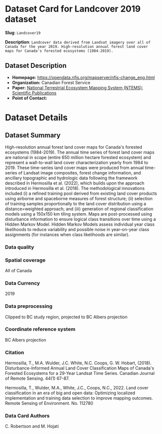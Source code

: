 # Dataset Card for Landcover 2019 dataset

**Slug**: `Landcover19`

**Description**: `Landcover data derived from Landsat imagery over all of Canada for the year 2019. High-resolution annual forest land cover maps for Canada's forested ecosystems (1984-2019). `

## Dataset Description

- **Homepage:** https://opendata.nfis.org/mapserver/nfis-change_eng.html
- **Organization:** Canadian Forest Service 
- **Paper:** [National Terrestrial Ecosystem Mapping System (NTEMS): Scientific Publications](https://www.researchgate.net/publication/357889457_National_Terrestrial_Ecosystem_Mapping_System_NTEMS_Scientific_Publications)
- **Point of Contact:** 


# Dataset Details
## Dataset Summary
High-resolution annual forest land cover maps for Canada's forested ecosystems (1984-2019). The annual time series of forest land cover maps are national in scope (entire 650 million hectare forested ecosystem) and represent a wall-to-wall land cover characterization yearly from 1984 to 2019. These time-series land cover maps were produced from annual time-series of Landsat image composites, forest change information, and ancillary topographic and hydrologic data following the framework described in Hermosilla et al. (2022), which builds upon the approach introduced in Hermosilla et al. (2018). The methodological innovations included (i) a refined training pool derived from existing land cover products using airborne and spaceborne measures of forest structure; (ii) selection of training samples proportionally to the land cover distribution using a distance=weighted approach; and (iii) generation of regional classification models using a 150x150 km tiling system. Maps are post-processed using disturbance information to ensure logical class transitions over time using a Hidden Markov Model. Hidden Markov Models assess individual year class likelihoods to reduce variability and possible noise in year-on-year class assignments (for instances when class likelihoods are similar).

### Data quality

### Spatial coverage
All of Canada

### Data Currency 
2019
### Data preprocessing
Clipped to BC study region, projected to BC Albers projection
### Coordinate reference system
BC Albers projection

### Citation
Hermosilla, T., M.A. Wulder, J.C. White, N.C. Coops, G. W. Hobart, (2018). Disturbance-Informed Annual Land Cover Classification Maps of Canada's Forested Ecosystems for a 29-Year Landsat Time Series. Canadian Journal of Remote Sensing. 44(1) 67-87.

Hermosilla, T., Wulder, M.A., White, J.C., Coops, N.C., 2022. Land cover classification in an era of big and open data: Optimizing localized implementation and training data selection to improve mapping outcomes. Remote Sensing of Environment. No. 112780

### Data Card Authors
C. Robertson and M. Hojati


